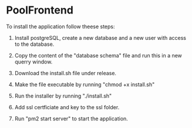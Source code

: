 # PoolFrontend

To install the application follow theese steps:

1. Install postgreSQL, create a new database and a new user with access to the database.

2. Copy the content of the "database schema" file and run this in a new querry window.

3. Download the install.sh file under release.

4. Make the file executable by running "chmod +x install.sh"

5. Run the installer by running "./install.sh"

6. Add ssl certficiate and key to the ssl folder. 

7. Run "pm2 start server" to start the application.
